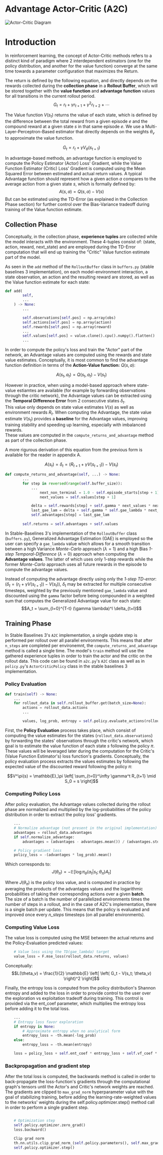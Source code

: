 # Advantage Actor-Critic (A2C)
![Actor-Critic Diagram](diagrams/A2C.png)

# Introduction

In reinforcement learning, the concept of Actor-Critic methods refers to a distinct kind of paradigm where 2 interdependent estimators (one for the policy distribution, and another for the value function) converge at the same time towards a parameter configuration that maximizes the Return.

The return is defined by the following equation, and directly depends on the rewards collected during the **collection phase** in a **Rollout Buffer**, which will be stored together with the **value function** and **advantage function** values for all transitions in the current rollout period.
$$G_t = r_t + \gamma r_{t+1} + \gamma^2 r_{t+2} + \cdots$$

The Value function $V(s_t)$ returns the value of each state, which is defined by the difference between the total reward from a given episode $e$ and the compound reward at a given state $s$ in that same episode $e$. We use a Multi-Layer-Perceptron-Based estimator that directly depends on the weights $\theta_v$ to approximate the value function.

$$G_t = r_t + \gamma V_\theta(s_{t+1})$$

In advantage-based methods, an advantage function is employed to compute the Policy Estimator (Actor) Loss' Gradient, while the Value Function Estimator (Critic) Loss' Gradient is computed using the Mean Squared Error between estimated and actual return values. A typical Advantage function should represent how a given action $a$ compares to the average action from a given state $s$, which is formally defined by:
$$A(s, a) = Q(s, a) - V(s)$$
But can be estimated using the TD-Error (as explained in the Collection Phase section) for further control over the Bias-Variance tradeoff during training of the Value function estimate.

## Collection Phase
Conceptually, in the collection phase, **experience tuples** are collected while the model interacts with the environment. These 4-tuples consist of: (state, action, reward, next_state) and are employed during the TD-Error computation that will end up training the "Critic" Value function estimate part of the model.

As seen in the `add` method of the `RolloutBuffer` class in `buffers.py` (stable baselines 3 implementation), on each model-environment interaction, a state observation, an action and the resulting reward are stored, as well as the Value function estimate for each state:  

```python
def add(
        self,
        ...
    ) -> None:
        ...

        self.observations[self.pos] = np.array(obs)
        self.actions[self.pos] = np.array(action)
        self.rewards[self.pos] = np.array(reward)
        ...
        self.values[self.pos] = value.clone().cpu().numpy().flatten()
        ...
```

In order to compute the policy's loss and train the "Actor" part of the network, an Advantage values are computed using the rewards and state value estimates.
Conceptually, it is most common to find the advantage function definition in terms of the **Action-Value function:** $Q(s, a)$:

$$A(s_t, a_t)=Q(s_t, a_t)−V(s_t)$$

However in practice, when using a model-based approach where state-value estiamtes are available (for example by forwarding observations through the critic network), the Advantage values can be extracted using the **Temporal Difference Error** from 2 consecutive states $\delta_t$.  
This value only depends on state value estimates $V(s)$ as well as environment rewards $R_t$. When computing the Advantage, the state value estimate $V(s_t)$ provides a **baseline** for the Advantage values, improving training stability and speeding up learning, especially with imbalanced rewards.  
These values are computed in the `compute_returns_and_advantage` method as part of the collection phase.
   
A more rigurous derivation of this equation from the previous form is available for the reader in appendix A.

$$A(s_t) = \delta_t = (R_{t+1}+\gamma V(s_{t+1}))−V(s_t)$$

```python
def compute_returns_and_advantage(self, ...) -> None:
        ...
        for step in reversed(range(self.buffer_size)):
            ...
                next_non_terminal = 1.0 - self.episode_starts[step + 1]
                next_values = self.values[step + 1]

            delta = self.rewards[step] + self.gamma * next_values * next_non_terminal - self.values[step]
            last_gae_lam = delta + self.gamma * self.gae_lambda * next_non_terminal * last_gae_lam
            self.advantages[step] = last_gae_lam
            
        self.returns = self.advantages + self.values
```
In Stable-Baselines 3's implementation of the `RolloutBuffer` class (`buffers.py`), Generalized Advantage Estimation (GAE) is employed so the user can specify a `gae_lambda` value which allows for a smooth transition between a high Variance *Monte-Carlo* approach ($\lambda = 1$) and a high Bias *1-step Temporal-Difference* ($\lambda = 0$) approach when computing the **Advantage values**. The latter of which uses only 1-step rewards while the former *Monte-Carlo* approach uses all future rewards in the episode to compute the advantage values.

Instead of computing the advantage directly using only the *1-step TD-error*: ($\delta_t = (r_t+\gamma V(s_{t+1}))−V(s_t)$), $\delta_t$ may be extracted for multiple consecutive timesteps, weighted by the previously mentioned `gae_lambda` value and discounted using the `gamma` factor before being compounded in a weighted sum that computes the Generalized Advantage value for each state:
$$A_t = \sum_{l=0}^{T-t} (\gamma \lambda)^l \delta_{t+l}$$ 

## Training Phase
In Stable Baselines 3's `A2C` implementation, a single update step is performed per rollout over all parallel environments. This means that after `n_steps` are completed per environemnt, the `compute_returns_and_advantage` method is called a single time. 
The model's `train` method will use the gathered experience tuples in order to train the actor and the critic on the rollout data. This code can be found in `a2c.py`'s `A2C` class as well as in `policy.py`'s `ActorCriticPolicy` class in the stable baselines 3 implementation. 

### Policy Evaluation
```python
def train(self) -> None:
    ...
    for rollout_data in self.rollout_buffer.get(batch_size=None):
        actions = rollout_data.actions
        ...

        values, log_prob, entropy = self.policy.evaluate_actions(rollout_data.observations, actions)
```
First, the **Policy Evaluation** process takes place, which consist of computing the value estimates for the states (`rollout_data.observations`) by forwarding the states' observations through the critic's network, which goal is to estimate the value function of each state $s$ following the policy $\pi$. These values will be leveraged later during the computation for the Critic's (Value Function Estimator's) loss function's gradients. Conceptually, the policy evaluation process extracts the values estimates by following the expected value of the discounted reward following the policy $\pi$:

$$V^\pi(s) = \mathbb{E}_\pi \left[ \sum_{t=0}^\infty \gamma^t R_{t+1} \mid S_0 = s \right]$$

### Computing Policy Loss
After policy evaluation, the Advantage values collected during the rollout phase are normalized and multiplied by the log-probabilities of the policy distribution in order to extract the policy loss' gradients.
```python
    ...
    # Normalize advantage (not present in the original implementation)
    advantages = rollout_data.advantages
    if self.normalize_advantage:
        advantages = (advantages - advantages.mean()) / (advantages.std() + 1e-8)

    # Policy gradient loss
    policy_loss = -(advantages * log_prob).mean()
```

Which corresponds to:
$$J(\theta_\pi) = -\mathbb{E} \left[\log \pi_\theta(a_t | s_t; \theta_\pi) A_t\right]$$

Where $J(\theta_\pi)$ is the policy loss value, and is computed in practice by averaging the products of the advantages values and the logarithmic probabilities of taking their corresponding actions over a given **batch**.  
The size of a batch is the number of parallelized environments times the number of steps in a rollout, and in the case of A2C's implementation, there is a single batch per update. This means that the policy is evaluated and improved once every *n_steps* timesteps (on all parallel environments).

### Computing Value Loss
The value loss is computed using the MSE between the actual returns and the Policy-Evaluation predicted values:
```python
    # Value loss using the TD(gae_lambda) target
    value_loss = F.mse_loss(rollout_data.returns, values)
```

Conceptually:
$$L(\theta_v) = \frac{1}{2} \mathbb{E} \left[ \left( G_t - V(s_t; \theta_v) \right)^2 \right]$$

Finally, the entropy loss is computed from the policy distribution's Shannon entropy and added to the loss in order to provide control to the user over the exploration vs exploitation tradeoff during training. This control is provided via the ent_coef parameter, which multiplies the entropy loss before adding it to the total loss.

```python
    ...
    # Entropy loss favor exploration
    if entropy is None:
        # Approximate entropy when no analytical form
        entropy_loss = -th.mean(-log_prob)
    else:
        entropy_loss = -th.mean(entropy)

    loss = policy_loss + self.ent_coef * entropy_loss + self.vf_coef * value_loss

```

### Backpropagation and gradient step
After the total loss is computed, the backwards method is called in order to back-propagate the loss-function's gradients through the computational graph's tensors until the Actor's and Critic's network weights are reached.  
The gradients are clipped to `max_grad_norm` hyperparameter value with the goal of stabilizing training, before adding the learning-rate-weighted values to the networks' weights during the self.policy.optimizer.step() method call in order to perform a single gradient step.

```python

    # Optimization step
    self.policy.optimizer.zero_grad()
    loss.backward()

    Clip grad norm
    th.nn.utils.clip_grad_norm_(self.policy.parameters(), self.max_grad_norm)
    self.policy.optimizer.step()
```